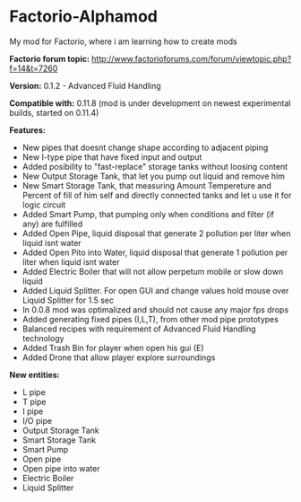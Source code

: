 Factorio-Alphamod
=================

My mod for Factorio, where i am learning how to create mods
               
**Factorio forum topic:** http://www.factorioforums.com/forum/viewtopic.php?f=14&t=7260

**Version:** 0.1.2 - Advanced Fluid Handling

**Compatible with:** 0.11.8 (mod is under development on newest experimental builds, started on 0.11.4)

**Features:**

* New pipes that doesnt change shape according to adjacent piping
* New I-type pipe that have fixed input and output
* Added posibility to "fast-replace" storage tanks without loosing content
* New Output Storage Tank, that let you pump out liquid and remove him 
* New Smart Storage Tank, that measuring Amount Tempereture and Percent of fill of him self and directly connected tanks and let u use it for logic circuit
* Added Smart Pump, that pumping only when conditions and filter (if any) are fulfilled
* Added Open Pipe, liquid disposal that generate 2 pollution per liter when liquid isnt water
* Added Open Pito into Water, liquid disposal that generate 1 pollution per liter when liquid isnt water
* Added Electric Boiler that will not allow perpetum mobile or slow down liquid
* Added Liquid Splitter. For open GUI and change values hold mouse over Liquid Splitter for 1.5 sec
* In 0.0.8 mod was optimalized and should not cause any major fps drops
* Added generating fixed pipes (I,L,T), from other mod pipe prototypes 
* Balanced recipes with requirement of Advanced Fluid Handling technology
* Added Trash Bin for player when open his gui (E)
* Added Drone that allow player explore surroundings

**New entities:**

* L pipe
* T pipe
* I pipe
* I/O pipe  
* Output Storage Tank
* Smart Storage Tank
* Smart Pump
* Open pipe
* Open pipe into water
* Electric Boiler
* Liquid Splitter
